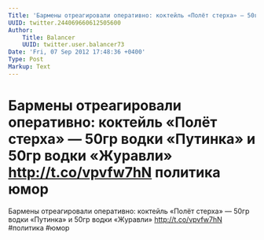 ```yaml
---
Title: 'Бармены отреагировали оперативно: коктейль «Полёт стерха» — 50гр водки «Путинка» и 50гр водки «Журавли» http://t.co/vpvfw7hN политика юмор'
UUID: twitter.244069660612505600
Author:
    Title: Balancer
    UUID: twitter.user.balancer73
Date: 'Fri, 07 Sep 2012 17:48:36 +0400'
Type: Post
Markup: Text
---
```


# Бармены отреагировали оперативно: коктейль «Полёт стерха» — 50гр водки «Путинка» и 50гр водки «Журавли» http://t.co/vpvfw7hN политика юмор

Бармены отреагировали оперативно: коктейль «Полёт стерха» —
50гр водки «Путинка» и 50гр водки «Журавли»
http://t.co/vpvfw7hN #политика #юмор